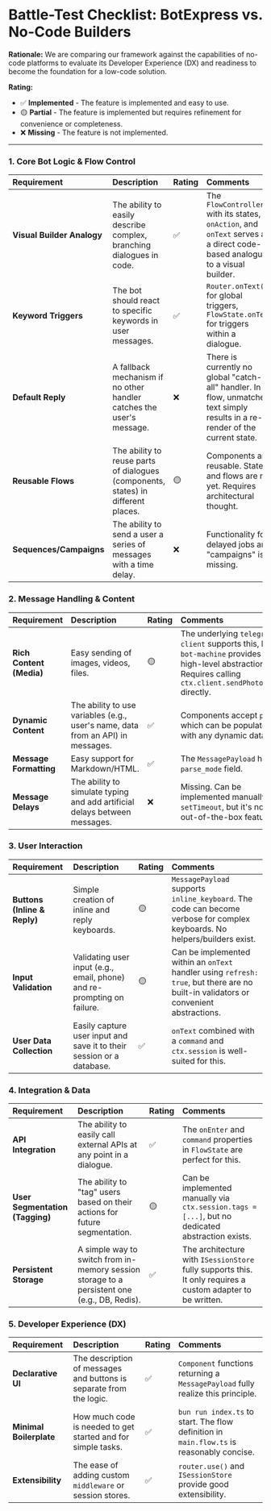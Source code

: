 
# Battle-Test Checklist: BotExpress vs. No-Code Builders

**Rationale:** We are comparing our framework against the capabilities of no-code platforms to evaluate its Developer Experience (DX) and readiness to become the foundation for a low-code solution.

**Rating:**
*   ✅ **Implemented** - The feature is implemented and easy to use.
*   🟡 **Partial** - The feature is implemented but requires refinement for convenience or completeness.
*   ❌ **Missing** - The feature is not implemented.

---

### 1. Core Bot Logic & Flow Control

| Requirement | Description | Rating | Comments |
| :--- | :--- | :--- | :--- |
| **Visual Builder Analogy** | The ability to easily describe complex, branching dialogues in code. | ✅ | The `FlowController` with its states, `onAction`, and `onText` serves as a direct code-based analogue to a visual builder. |
| **Keyword Triggers** | The bot should react to specific keywords in user messages. | ✅ | `Router.onText()` for global triggers, `FlowState.onText` for triggers within a dialogue. |
| **Default Reply** | A fallback mechanism if no other handler catches the user's message. | ❌ | There is currently no global "catch-all" handler. In a flow, unmatched text simply results in a re-render of the current state. |
| **Reusable Flows** | The ability to reuse parts of dialogues (components, states) in different places. | 🟡 | Components are reusable. States and flows are not yet. Requires architectural thought. |
| **Sequences/Campaigns** | The ability to send a user a series of messages with a time delay. | ❌ | Functionality for delayed jobs and "campaigns" is missing. |

### 2. Message Handling & Content

| Requirement | Description | Rating | Comments |
| :--- | :--- | :--- | :--- |
| **Rich Content (Media)** | Easy sending of images, videos, files. | 🟡 | The underlying `telegram-client` supports this, but `bot-machine` provides no high-level abstractions. Requires calling `ctx.client.sendPhoto(...)` directly. |
| **Dynamic Content** | The ability to use variables (e.g., user's name, data from an API) in messages. | ✅ | Components accept `props`, which can be populated with any dynamic data. |
| **Message Formatting** | Easy support for Markdown/HTML. | ✅ | The `MessagePayload` has a `parse_mode` field. |
| **Message Delays** | The ability to simulate typing and add artificial delays between messages. | ❌ | Missing. Can be implemented manually via `setTimeout`, but it's not an out-of-the-box feature. |

### 3. User Interaction

| Requirement | Description | Rating | Comments |
| :--- | :--- | :--- | :--- |
| **Buttons (Inline & Reply)** | Simple creation of inline and reply keyboards. | 🟡 | `MessagePayload` supports `inline_keyboard`. The code can become verbose for complex keyboards. No helpers/builders exist. |
| **Input Validation** | Validating user input (e.g., email, phone) and re-prompting on failure. | 🟡 | Can be implemented within an `onText` handler using `refresh: true`, but there are no built-in validators or convenient abstractions. |
| **User Data Collection** | Easily capture user input and save it to their session or a database. | ✅ | `onText` combined with a `command` and `ctx.session` is well-suited for this. |

### 4. Integration & Data

| Requirement | Description | Rating | Comments |
| :--- | :--- | :--- | :--- |
| **API Integration** | The ability to easily call external APIs at any point in a dialogue. | ✅ | The `onEnter` and `command` properties in `FlowState` are perfect for this. |
| **User Segmentation (Tagging)** | The ability to "tag" users based on their actions for future segmentation. | 🟡 | Can be implemented manually via `ctx.session.tags = [...]`, but no dedicated abstraction exists. |
| **Persistent Storage** | A simple way to switch from in-memory session storage to a persistent one (e.g., DB, Redis). | ✅ | The architecture with `ISessionStore` fully supports this. It only requires a custom adapter to be written. |

### 5. Developer Experience (DX)

| Requirement | Description | Rating | Comments |
| :--- | :--- | :--- | :--- |
| **Declarative UI** | The description of messages and buttons is separate from the logic. | ✅ | `Component` functions returning a `MessagePayload` fully realize this principle. |
| **Minimal Boilerplate** | How much code is needed to get started and for simple tasks. | ✅ | `bun run index.ts` to start. The flow definition in `main.flow.ts` is reasonably concise. |
| **Extensibility** | The ease of adding custom `middleware` or session stores. | ✅ | `router.use()` and `ISessionStore` provide good extensibility. |


